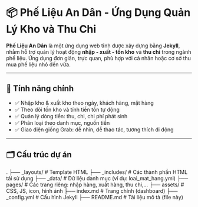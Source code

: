 # 📦 Phế Liệu An Dân - Ứng Dụng Quản Lý Kho và Thu Chi

**Phế Liệu An Dân** là một ứng dụng web tĩnh được xây dựng bằng **Jekyll**, nhằm hỗ trợ quản lý hoạt động **nhập - xuất - tồn kho** và **thu chi** trong ngành phế liệu. Ứng dụng đơn giản, trực quan, phù hợp với cá nhân hoặc cơ sở thu mua phế liệu nhỏ đến vừa.

---

## 🚀 Tính năng chính

- ✅ Nhập kho & xuất kho theo ngày, khách hàng, mặt hàng
- ✅ Theo dõi tồn kho và tính tiền tồn tự động
- ✅ Quản lý dòng tiền: thu, chi, chi phí phát sinh
- ✅ Phân loại theo danh mục, nguồn tiền
- ✅ Giao diện giống Grab: dễ nhìn, dễ thao tác, tương thích di động

---

## 🗂 Cấu trúc dự án

.
├── _layouts/ # Template HTML
├── _includes/ # Các thành phần HTML tái sử dụng
├── _data/ # Dữ liệu danh mục (ví dụ: loai_mat_hang.yml)
├── pages/ # Các trang riêng: nhập hàng, xuất hàng, thu chi,...
├── assets/ # CSS, JS, icon, hình ảnh
├── index.md # Trang chính (dashboard)
├── _config.yml # Cấu hình Jekyll
├── README.md # Tài liệu mô tả (file này)
